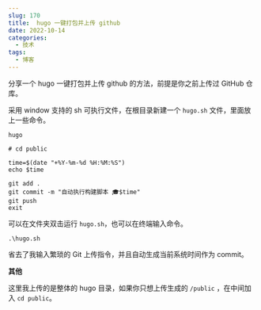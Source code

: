```yaml
---
slug: 170
title:  hugo 一键打包并上传 github
date: 2022-10-14
categories: 
  - 技术
tags: 
  - 博客
---
```


分享一个 hugo 一键打包并上传 github 的方法，前提是你之前上传过 GitHub 仓库。

采用 window 支持的 sh 可执行文件，在根目录新建一个 `hugo.sh` 文件，里面放上一些命令。

```shell
hugo

# cd public

time=$(date "+%Y-%m-%d %H:%M:%S")
echo $time

git add .
git commit -m "自动执行构建脚本 🎓$time"
git push
exit

```

可以在文件夹双击运行 `hugo.sh`，也可以在终端输入命令。

```shell
.\hugo.sh
```

省去了我输入繁琐的 Git 上传指令，并且自动生成当前系统时间作为 commit。

**其他**

这里我上传的是整体的 hugo 目录，如果你只想上传生成的 `/public` ，在中间加入 `cd public`。